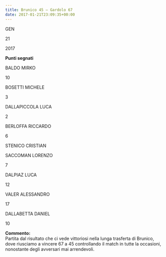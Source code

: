 ```yaml
---
title: Brunico 45 – Gardolo 67
date: 2017-01-21T23:09:35+00:00
---
```

GEN

21

2017

**Punti segnati**

BALDO MIRKO

10

BOSETTI MICHELE

3

DALLAPICCOLA LUCA

2

BERLOFFA RICCARDO

6

STENICO CRISTIAN

SACCOMAN LORENZO

7

DALPIAZ LUCA

12

VALER ALESSANDRO

17

DALLABETTA DANIEL

10

**Commento:**  
Partita dal risultato che ci vede vittoriosi nella lunga trasferta di Brunico, dove riusciamo a vincere 67 a 45 controllando il match in tutte la occasioni, nonostante degli avversari mai arrendevoli.